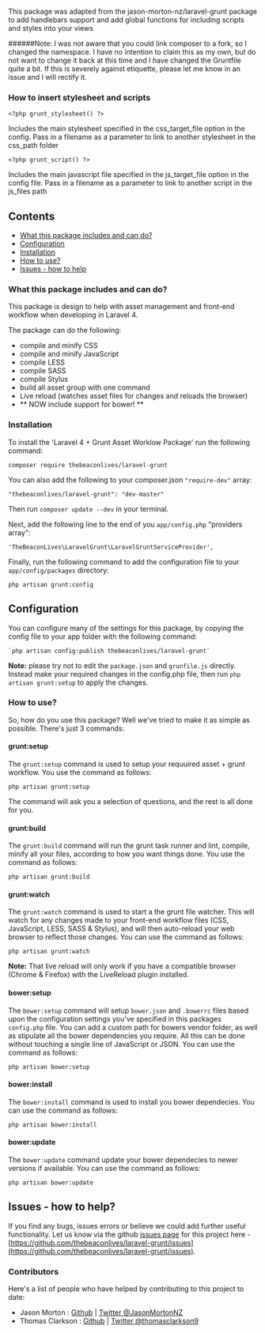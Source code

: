 This package was adapted from the jason-morton-nz/laravel-grunt package to add handlebars support and add global functions for including scripts and styles into your views

######Note: I was not aware that you could link composer to a fork, so I changed the namespace. I have no intention to claim this as my own, but do not want to change it back at this time and I have changed the Gruntfile quite a bit.  If this is severely against etiquette, please let me know in an issue and I will rectify it.

### How to insert stylesheet and scripts

`<?php grunt_stylesheet() ?>`

Includes the main stylesheet specified in the css_target_file option in the config.  Pass in a filename as a parameter to link to another stylesheet in the css_path folder

`<?php grunt_script() ?>`

Includes the main javascript file specified in the js_target_file option in the config file.  Pass in a filename as a parameter to link to another script in the js_files path

## Contents

- [What this package includes and can do?](#what-this-package-includes-and-can-do)
- [Configuration](#configuration)
- [Installation](#installation)
- [How to use?](#how-to-use)
- [Issues - how to help](#issues---how-to-help)

### What this package includes and can do?
This package is design to help with asset management and front-end workflow when developing in Laravel 4.

The package can do the following:

- compile and minify CSS
- compile and minify JavaScript
- compile LESS
- compile SASS
- compile Stylus
- build all asset group with one command
- Live reload (watches asset files for changes and reloads the browser)
- ** NOW include support for bower! **

### Installation
To install the 'Laravel 4 + Grunt Asset Worklow Package' run the following command:

`composer require thebeaconlives/laravel-grunt`

You can also add the following to your composer.json `"require-dev"` array:

`"thebeaconlives/laravel-grunt": "dev-master"`

Then run `composer update --dev` in your terminal.

Next, add the following line to the end of you `app/config.php` "providers array":

`'TheBeaconLives\LaravelGrunt\LaravelGruntServiceProvider',`

Finally, run the following command to add the configuration file to your `app/config/packages` directory:

`php artisan grunt:config`


## Configuration
You can configure many of the settings for this package, by copying the config file to your app folder with the following command:

	`php artisan config:publish thebeaconlives/laravel-grunt`

**Note:** please try not to edit the `package.json` and `grunfile.js` directly. Instead make your required changes in the config.php file, then run `php artisan grunt:setup` to apply the changes.

### How to use?
So, how do you use this package? Well we've tried to make it as simple as possible. There's just 3 commands:

#### grunt:setup
The `grunt:setup` command is used to setup your requuired asset + grunt workflow. You use the command as follows:

`php artisan grunt:setup`

The command will ask you a selection of questions, and the rest is all done for you.

#### grunt:build
The `grunt:build` command will run the grunt task runner and lint, compile, minify all your files, according to how you want things done. You use the command as follows:

`php artisan grunt:build`

#### grunt:watch
The `grunt:watch` command is used to start a the grunt file watcher. This will watch for any changes made to your front-end workflow files (CSS, JavaScript, LESS, SASS & Stylus), and will then auto-reload your web browser to reflect those changes. You can use the command as follows:

`php artisan grunt:watch`

**Note:** That live reload will only work if you have a compatible browser (Chrome & Firefox) with the LiveReload plugin installed.

#### bower:setup
The `bower:setup` command will setup `bower.json` and `.bowerrc` files based upon the configuration settings you've specified in this packages `config.php` file. You can add a custom path for bowers vendor folder, as well as stipulate all the bower dependencies you require. All this can be done without touching a single line of JavaScript or JSON. You can use the command as follows:

`php artisan bower:setup`

#### bower:install
The `bower:install` command is used to install you bower dependecies. You can use the command as follows:

`php artisan bower:install`

#### bower:update
The `bower:update` command update your bower dependecies to newer versions if available. You can use the command as follows:

`php artisan bower:update`

## Issues - how to help?
If you find any bugs, issues errors or believe we could add further useful functionality. Let us know via the github [issues page](https://github.com/thebeaconlives/laravel-grunt/issues) for this project here - [https://github.com/thebeaconlives/laravel-grunt/issues](https://github.com/thebeaconlives/laravel-grunt/issues).

### Contributors
Here's a list of people who have helped by contributing to this project to date:

- Jason Morton : [Github](https://github.com/JasonMortonNZ) | [Twitter @JasonMortonNZ](https://twitter.com/jasonmortonnz)
- Thomas Clarkson : [Github](https://github.com/TomClarkson) | [Twitter @thomasclarkson9](https://twitter.com/thomasclarkson9)
